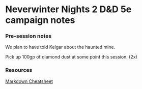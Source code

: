 # Neverwinter Nights 2 D&D 5e campaign notes

### Pre-session notes

We plan to have told Kelgar about the haunted mine.

Pick up 100gp of diamond dust at some point this session. (2x)

### Resources

[Markdown Cheatsheet](https://github.com/adam-p/markdown-here/wiki/Markdown-Cheatsheet)
